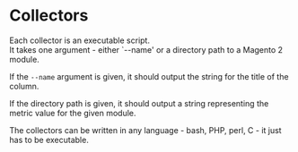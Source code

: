 # Collectors

Each collector is an executable script.  
It takes one argument - either `--name' or a directory path to a Magento 2 module.

If the `--name` argument is given, it should output the string for the title of the column.

If the directory path is given, it should output a string representing the metric value for the given module.

The collectors can be written in any language - bash, PHP, perl, C - it just has to be executable.

